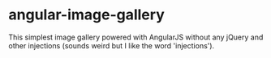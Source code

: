 # angular-image-gallery
This simplest image gallery powered with AngularJS without any jQuery and other injections (sounds weird 
but I like the word 'injections').
